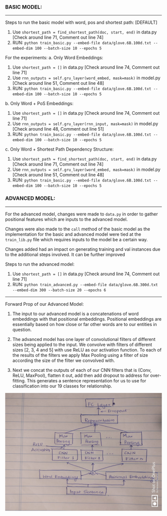 ### BASIC MODEL:
---
Steps to run the basic model with word, pos and shortest path: [DEFAULT]

1. Use `shortest_path = find_shortest_path(doc, start, end)` in data.py [Check around line 71, Comment out line 74]
2. RUN: `python train_basic.py --embed-file data/glove.6B.100d.txt --embed-dim 100 --batch-size 10 --epochs 5`

For the experiments:
a. Only Word Embeddings:
1. Use `shortest_path = []` in data.py [Check around line 74, Comment out line 71]
2. Use `rnn_outputs = self.gru_layer(word_embed, mask=mask)` in model.py [Check around line 51, Comment out line 48]
3. RUN: `python train_basic.py --embed-file data/glove.6B.100d.txt --embed-dim 100 --batch-size 10 --epochs 5`

b. Only Word + PoS Embeddings:
1. Use `shortest_path = []` in data.py [Check around line 74, Comment out line 71]
2. Use `rnn_outputs = self.gru_layer(rnn_input, mask=mask)` in model.py [Check around line 48, Comment out line 51]
3. RUN: `python train_basic.py --embed-file data/glove.6B.100d.txt --embed-dim 100 --batch-size 10 --epochs 5`

c. Only Word + Shortest Path Dependency Structure:
1. Use `shortest_path = find_shortest_path(doc, start, end)` in data.py [Check around line 71, Comment out line 74]
2. Use `rnn_outputs = self.gru_layer(word_embed, mask=mask)` in model.py [Check around line 51, Comment out line 48]
3. RUN: `python train_basic.py --embed-file data/glove.6B.100d.txt --embed-dim 100 --batch-size 10 --epochs 5`

### ADVANCED MODEL:
---

For the advanced model, changes were made to `data.py` in order to gather positional features which are inputs to the 
advanced model.

Changes were also made to the `call` method of the basic model as the implementation for the basic and advanced model 
were tied at the `train_lib.py` file which requires inputs to the model be a certain way. 

Changes added had an impact on generating training and val instances due to the additional steps involved. It can be 
further improved 

Steps to run the advanced model:

1. Use `shortest_path = []` in data.py [Check around line 74, Comment out line 71]
2. RUN: `python train_advanced.py --embed-file data/glove.6B.300d.txt --embed-dim 300 --batch-size 20 --epochs 6`

---
Forward Prop of our Advanced Model:

1. The input to our advanced model is a concatenations of word embeddings with that positional embeddings.
Positional embeddings are essentially based on how close or far other words are to our entities in question.

2. The advanced model has one layer of convolutional filters of different sizes being applied to the input. We convolve
with filters of different sizes [2, 3, 4 and 5] with use ReLU as our activation function. To each of the results of the 
filters we apply Max Pooling using a filter of size according the size of the filter we convolved with.

3. Next we concat the outputs of each of our CNN filters that is (Conv, ReLU, MaxPool), flatten it out, add  then add 
dropout to address for over-fitting. This generates a sentence representation for us to use for classification into
our 19 classes for relationship.

![Advanced Model Architecture](advanced-model.jpeg)
